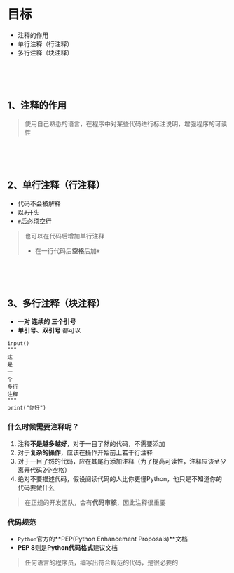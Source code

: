 # 目标
- 注释的作用
- 单行注释（行注释）
- 多行注释（块注释）

<br/>
<br/>
<br/>

## 1、注释的作用

> 使用自己熟悉的语言，在程序中对某些代码进行标注说明，增强程序的可读性

<br/>
<br/>
<br/>

## 2、单行注释（行注释）
- 代码不会被解释
- 以`#`开头
- `#`后必须空行

> 也可以在代码后增加单行注释
> - 在一行代码后**空格**后加`#`


<br/>
<br/>
<br/>

## 3、多行注释（块注释）
- **一对 连续的 三个引号**
- **单引号、双引号** 都可以
```
input()
"""
这
是
一
个
多行
注释
"""
print("你好")
```

### 什么时候需要注释呢？
1. 注释**不是越多越好**，对于一目了然的代码，不需要添加
2. 对于**复杂的操作**，应该在操作开始前上若干行注释
3. 对于一目了然的代码，应在其尾行添加注释（为了提高可读性，注释应该至少离开代码2个空格）
4. 绝对不要描述代码，假设阅读代码的人比你更懂Python，他只是不知道你的代码要做什么
> 在正规的开发团队，会有**代码审核**，因此注释很重要

### 代码规范
- `Python`官方的**PEP(Python Enhancement Proposals)**文档
- **PEP 8**则是**Python代码格式**建议文档
> 任何语言的程序员，编写出符合规范的代码，是很必要的